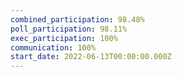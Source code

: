```yaml
---
combined_participation: 98.48%
poll_participation: 98.11%
exec_participation: 100%
communication: 100%
start_date: 2022-06-13T00:00:00.000Z
---
```

